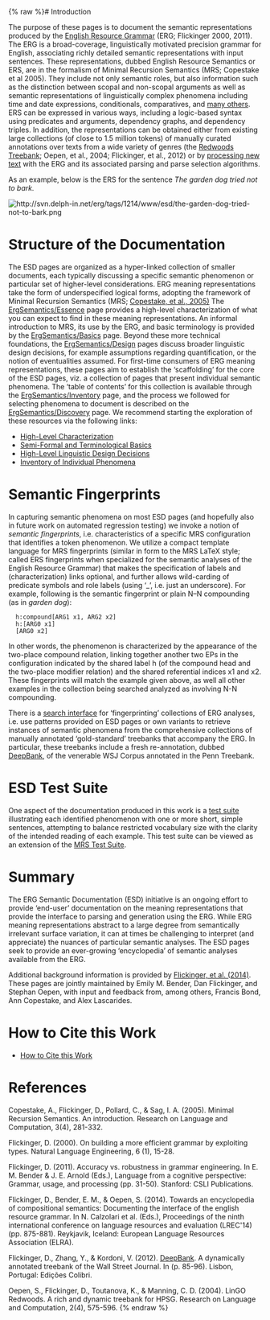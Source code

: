 {% raw %}# Introduction

The purpose of these pages is to document the semantic representations
produced by the [English Resource Grammar](http://www.delph-in.net/erg)
(ERG; Flickinger 2000, 2011). The ERG is a broad-coverage,
linguistically motivated precision grammar for English, associating
richly detailed semantic representations with input sentences. These
representations, dubbed English Resource Semantics or ERS, are in the
formalism of Minimal Recursion Semantics (MRS; Copestake et al 2005).
They include not only semantic roles, but also information such as the
distinction between scopal and non-scopal arguments as well as semantic
representations of linguistically complex phenomena including time and
date expressions, conditionals, comparatives, and [many
others](../ErgSemantics_Inventory). ERS can be expressed in various ways,
including a logic-based syntax using predicates and arguments,
dependency graphs, and dependency triples. In addition, the
representations can be obtained either from existing large collections
(of close to 1.5 million tokens) of manually curated annotations over
texts from a wide variety of genres (the [Redwoods
Treebank](../RedwoodsTop); Oepen, et al., 2004; Flickinger, et al., 2012)
or by [processing new text](../ErgProcessing) with the ERG and its
associated parsing and parse selection algorithms.

As an example, below is the ERS for the sentence *The garden dog tried
not to bark.*

<img src="http://svn.delph-in.net/erg/tags/1214/www/esd/the-garden-dog-tried-not-to-bark.png" title="http://svn.delph-in.net/erg/tags/1214/www/esd/the-garden-dog-tried-not-to-bark.png" class="external_image" alt="http://svn.delph-in.net/erg/tags/1214/www/esd/the-garden-dog-tried-not-to-bark.png" />


# Structure of the Documentation

The ESD pages are organized as a hyper-linked collection of smaller
documents, each typically discussing a specific semantic phenomenon or
particular set of higher-level considerations. ERG meaning
representations take the form of underspecified logical forms, adopting
the framework of Minimal Recursion Semantics (MRS; [Copestake, et al.,
2005)](https://www.cl.cam.ac.uk/~aac10/papers/mrs.pdf) The
[ErgSemantics/Essence](../ErgSemantics_Essence) page provides a high-level
characterization of what you can expect to find in these meaning
representations. An informal introduction to MRS, its use by the ERG,
and basic terminology is provided by the
[ErgSemantics/Basics](../ErgSemantics_Basics) page. Beyond these more
technical foundations, the [ErgSemantics/Design](../ErgSemantics_Design)
pages discuss broader linguistic design decisions, for example
assumptions regarding quantification, or the notion of eventualities
assumed. For first-time consumers of ERG meaning representations, these
pages aim to establish the ‘scaffolding’ for the core of the ESD pages,
viz. a collection of pages that present individual semantic phenomena.
The ‘table of contents’ for this collection is available through the
[ErgSemantics/Inventory](../ErgSemantics_Inventory) page, and the process
we followed for selecting phenomena to document is described on the
[ErgSemantics/Discovery](../ErgSemantics_Discovery) page. We recommend
starting the exploration of these resources via the following links:

- [High-Level Characterization](../ErgSemantics_Essence)
- [Semi-Formal and Terminological Basics](../ErgSemantics_Basics)
- [High-Level Linguistic Design Decisions](../ErgSemantics_Design)
- [Inventory of Individual Phenomena](../ErgSemantics_Inventory)

# Semantic Fingerprints

In capturing semantic phenomena on most ESD pages (and hopefully also in
future work on automated regression testing) we invoke a notion of
*semantic fingerprints*, i.e. characteristics of a specific MRS
configuration that identifies a token phenomenon. We utilize a compact
template language for MRS fingerprints (similar in form to the MRS LaTeX
style; called ERS fingerprints when specialized for the semantic
analyses of the English Resource Grammar) that makes the specification
of labels and (characterization) links optional, and further allows
wild-carding of predicate symbols and role labels (using ‘\_’, i.e. just
an underscore). For example, following is the semantic fingerprint or
plain N–N compounding (as in *garden dog*):

      h:compound[ARG1 x1, ARG2 x2]
      h:[ARG0 x1]
      [ARG0 x2]

In other words, the phenomenon is characterized by the appearance of the
two-place compound relation, linking together another two EPs in the
configuration indicated by the shared label h (of the compound head and
the two-place modifier relation) and the shared referential indices x1
and x2. These fingerprints will match the example given above, as well
all other examples in the collection being searched analyzed as
involving N-N compounding.

There is a [search interface](http://wesearch.delph-in.net) for
‘fingerprinting’ collections of ERG analyses, i.e. use patterns provided
on ESD pages or own variants to retrieve instances of semantic phenomena
from the comprehensive collections of manually annotated ‘gold-standard’
treebanks that accompany the ERG. In particular, these treebanks include
a fresh re-annotation, dubbed
[DeepBank](http://wesearch.delph-in.net/deepbank), of the venerable WSJ
Corpus annotated in the Penn Treebank.

# ESD Test Suite

One aspect of the documentation produced in this work is a [test
suite](http://svn.emmtee.net/trunk/uio/wesearch/esd.txt) illustrating
each identified phenomenon with one or more short, simple sentences,
attempting to balance restricted vocabulary size with the clarity of the
intended reading of each example. This test suite can be viewed as an
extension of the [MRS Test Suite](https://blog.inductorsoftware.com/docsproto/matrix/MatrixMrsTestSuite).

# Summary

The ERG Semantic Documentation (ESD) initiative is an ongoing effort to
provide ‘end-user’ documentation on the meaning representations that
provide the interface to parsing and generation using the ERG. While ERG
meaning representations abstract to a large degree from semantically
irrelevant surface variation, it can at times be challenging to
interpret (and appreciate) the nuances of particular semantic analyses.
The ESD pages seek to provide an ever-growing ‘encyclopedia’ of semantic
analyses available from the ERG.

Additional background information is provided by [Flickinger, et al.
(2014)](http://www.lrec-conf.org/proceedings/lrec2014/pdf/562_Paper.pdf).
These pages are jointly maintained by Emily M. Bender, Dan Flickinger,
and Stephan Oepen, with input and feedback from, among others, Francis
Bond, Ann Copestake, and Alex Lascarides.

# How to Cite this Work

- [How to Cite this Work](../ErgSemantics_HowToCite)

# References

Copestake, A., Flickinger, D., Pollard, C., & Sag, I. A. (2005). Minimal
Recursion Semantics. An introduction. Research on Language and
Computation, 3(4), 281-332.

Flickinger, D. (2000). On building a more efficient grammar by
exploiting types. Natural Language Engineering, 6 (1), 15-28.

Flickinger, D. (2011). Accuracy vs. robustness in grammar engineering.
In E. M. Bender & J. E. Arnold (Eds.), Language from a cognitive
perspective: Grammar, usage, and processing (pp. 31-50). Stanford: CSLI
Publications.

Flickinger, D., Bender, E. M., & Oepen, S. (2014). Towards an
encyclopedia of compositional semantics: Documenting the interface of
the english resource grammar. In N. Calzolari et al. (Eds.), Proceedings
of the ninth international conference on language resources and
evaluation (LREC'14) (pp. 875-881). Reykjavik, Iceland: European
Language Resources Association (ELRA).

Flickinger, D., Zhang, Y., & Kordoni, V. (2012). [DeepBank](../DeepBank). A
dynamically annotated treebank of the Wall Street Journal. In (p.
85-96). Lisbon, Portugal: Edições Colibri.

Oepen, S., Flickinger, D., Toutanova, K., & Manning, C. D. (2004). LinGO
Redwoods. A rich and dynamic treebank for HPSG. Research on Language and
Computation, 2(4), 575-596.
{% endraw %}